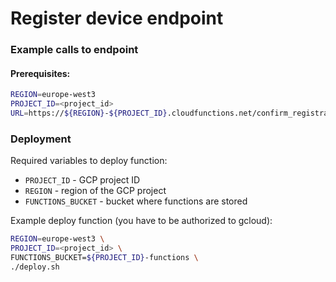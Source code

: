 # Register device endpoint

### Example calls to endpoint

#### Prerequisites:
```bash
REGION=europe-west3
PROJECT_ID=<project_id>
URL=https://${REGION}-${PROJECT_ID}.cloudfunctions.net/confirm_registration
```


### Deployment

Required variables to deploy function:
* `PROJECT_ID` - GCP project ID
* `REGION` - region of the GCP project
* `FUNCTIONS_BUCKET` - bucket where functions are stored


Example deploy function (you have to be authorized to gcloud):
```bash
REGION=europe-west3 \
PROJECT_ID=<project_id> \
FUNCTIONS_BUCKET=${PROJECT_ID}-functions \
./deploy.sh
```
